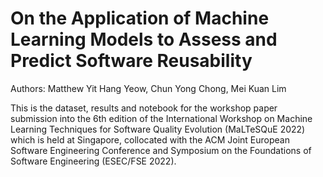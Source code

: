 # On the Application of Machine Learning Models to Assess and Predict Software Reusability

Authors: Matthew Yit Hang Yeow, Chun Yong Chong, Mei Kuan Lim 

This is the dataset, results and notebook for the workshop paper submission into the 6th edition of the International Workshop on Machine Learning Techniques for Software Quality Evolution (MaLTeSQuE 2022) which is held at Singapore, collocated with the ACM Joint European Software Engineering Conference and Symposium on the Foundations of Software Engineering (ESEC/FSE 2022).
